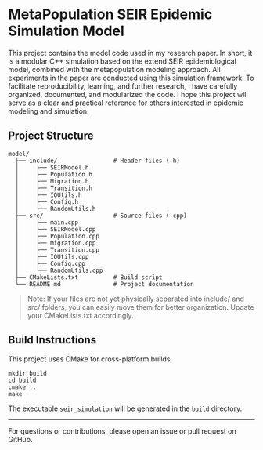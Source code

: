 # MetaPopulation SEIR Epidemic Simulation Model

This project contains the model code used in my research paper. In short, it is a modular C++ simulation based on the extend SEIR epidemiological model, combined with the metapopulation modeling approach. All experiments in the paper are conducted using this simulation framework. To facilitate reproducibility, learning, and further research, I have carefully organized, documented, and modularized the code. I hope this project will serve as a clear and practical reference for others interested in epidemic modeling and simulation.


## Project Structure

```
model/
  ├── include/                # Header files (.h)
  │     ├── SEIRModel.h
  │     ├── Population.h
  │     ├── Migration.h
  │     ├── Transition.h
  │     ├── IOUtils.h
  │     ├── Config.h
  │     └── RandomUtils.h
  ├── src/                    # Source files (.cpp)
  │     ├── main.cpp
  │     ├── SEIRModel.cpp
  │     ├── Population.cpp
  │     ├── Migration.cpp
  │     ├── Transition.cpp
  │     ├── IOUtils.cpp
  │     ├── Config.cpp
  │     └── RandomUtils.cpp
  ├── CMakeLists.txt          # Build script
  └── README.md               # Project documentation
```

> Note: If your files are not yet physically separated into include/ and src/ folders, you can easily move them for better organization. Update your CMakeLists.txt accordingly.

## Build Instructions
This project uses CMake for cross-platform builds.

```
mkdir build
cd build
cmake ..
make
```
The executable `seir_simulation` will be generated in the `build` directory.

---
For questions or contributions, please open an issue or pull request on GitHub. 